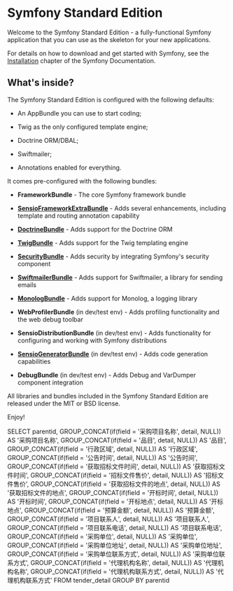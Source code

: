 Symfony Standard Edition
========================

Welcome to the Symfony Standard Edition - a fully-functional Symfony
application that you can use as the skeleton for your new applications.

For details on how to download and get started with Symfony, see the
[Installation][1] chapter of the Symfony Documentation.

What's inside?
--------------

The Symfony Standard Edition is configured with the following defaults:

  * An AppBundle you can use to start coding;

  * Twig as the only configured template engine;

  * Doctrine ORM/DBAL;

  * Swiftmailer;

  * Annotations enabled for everything.

It comes pre-configured with the following bundles:

  * **FrameworkBundle** - The core Symfony framework bundle

  * [**SensioFrameworkExtraBundle**][6] - Adds several enhancements, including
    template and routing annotation capability

  * [**DoctrineBundle**][7] - Adds support for the Doctrine ORM

  * [**TwigBundle**][8] - Adds support for the Twig templating engine

  * [**SecurityBundle**][9] - Adds security by integrating Symfony's security
    component

  * [**SwiftmailerBundle**][10] - Adds support for Swiftmailer, a library for
    sending emails

  * [**MonologBundle**][11] - Adds support for Monolog, a logging library

  * **WebProfilerBundle** (in dev/test env) - Adds profiling functionality and
    the web debug toolbar

  * **SensioDistributionBundle** (in dev/test env) - Adds functionality for
    configuring and working with Symfony distributions

  * [**SensioGeneratorBundle**][13] (in dev/test env) - Adds code generation
    capabilities

  * **DebugBundle** (in dev/test env) - Adds Debug and VarDumper component
    integration

All libraries and bundles included in the Symfony Standard Edition are
released under the MIT or BSD license.

Enjoy!

[1]:  https://symfony.com/doc/3.0/book/installation.html
[6]:  https://symfony.com/doc/current/bundles/SensioFrameworkExtraBundle/index.html
[7]:  https://symfony.com/doc/3.0/book/doctrine.html
[8]:  https://symfony.com/doc/3.0/book/templating.html
[9]:  https://symfony.com/doc/3.0/book/security.html
[10]: https://symfony.com/doc/3.0/cookbook/email.html
[11]: https://symfony.com/doc/3.0/cookbook/logging/monolog.html
[13]: https://symfony.com/doc/3.0/bundles/SensioGeneratorBundle/index.html


SELECT
		parentid,
		GROUP_CONCAT(if(field = '采购项目名称', detail, NULL)) AS '采购项目名称', 
		GROUP_CONCAT(if(field = '品目', detail, NULL)) AS '品目', 
		GROUP_CONCAT(if(field = '行政区域', detail, NULL)) AS '行政区域',
		GROUP_CONCAT(if(field = '公告时间', detail, NULL)) AS '公告时间',
		GROUP_CONCAT(if(field = '获取招标文件时间', detail, NULL)) AS '获取招标文件时间',
		GROUP_CONCAT(if(field = '招标文件售价', detail, NULL)) AS '招标文件售价',
		GROUP_CONCAT(if(field = '获取招标文件的地点', detail, NULL)) AS '获取招标文件的地点',
		GROUP_CONCAT(if(field = '开标时间', detail, NULL)) AS '开标时间',
		GROUP_CONCAT(if(field = '开标地点', detail, NULL)) AS '开标地点',
		GROUP_CONCAT(if(field = '预算金额', detail, NULL)) AS '预算金额',
		GROUP_CONCAT(if(field = '项目联系人', detail, NULL)) AS '项目联系人',
		GROUP_CONCAT(if(field = '项目联系电话', detail, NULL)) AS '项目联系电话',
		GROUP_CONCAT(if(field = '采购单位', detail, NULL)) AS '采购单位',
		GROUP_CONCAT(if(field = '采购单位地址', detail, NULL)) AS '采购单位地址',
		GROUP_CONCAT(if(field = '采购单位联系方式', detail, NULL)) AS '采购单位联系方式',
		GROUP_CONCAT(if(field = '代理机构名称', detail, NULL)) AS '代理机构名称',
		GROUP_CONCAT(if(field = '代理机构联系方式', detail, NULL)) AS '代理机构联系方式'
FROM tender_detail GROUP BY parentid